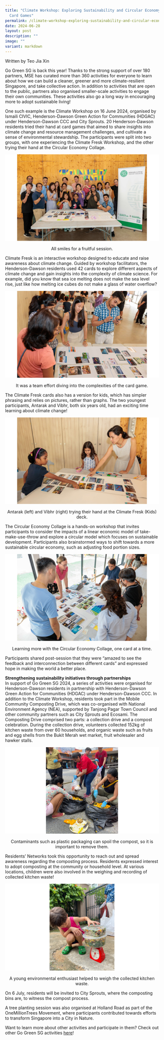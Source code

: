 ```yaml
---
title: "Climate Workshop: Exploring Sustainability and Circular Economy through
  Card Games"
permalink: /climate-workshop-exploring-sustainability-and-circular-economy-through-card-games/
date: 2024-06-28
layout: post
description: ""
image: ""
variant: markdown
---
```

Written by Teo Jia Xin

Go Green SG is back this year! Thanks to the strong support of over 180 partners, MSE has curated more than 360 activities for everyone to learn about how we can build a cleaner, greener and more climate-resilient Singapore, and take collective action. In addition to activities that are open to the public, partners also organised smaller-scale activities to engage their own communities. These activities also go a long way in encouraging more to adopt sustainable living!

One such example is the Climate Workshop on 16 June 2024, organised by Ismaili CIVIC, Henderson-Dawson Green Action for Communities (HDGAC) under Henderson-Dawson CCC and City Sprouts. 20 Henderson-Dawson residents tried their hand at card games that aimed to share insights into climate change and resource management challenges, and cultivate a sense of environmental stewardship. The participants were split into two groups, with one experiencing the Climate Fresk Workshop, and the other trying their hand at the Circular Economy Collage.

![Group photo at the end of the workshop](/images/Blog/Ismaili%20CIVIC%20Climate%20Workshop/climate_workshop_group.png)
<div style="text-align:center">All smiles for a fruitful session.</div>

Climate Fresk is an interactive workshop designed to educate and raise awareness about climate change. Guided by workshop facilitators, the Henderson-Dawson residents used 42 cards to explore different aspects of climate change and gain insights into the complexity of climate science. For example, did you know that sea ice melting does not make the sea level rise, just like how melting ice cubes do not make a glass of water overflow?

![Participants reading cards on table](/images/Blog/Ismaili%20CIVIC%20Climate%20Workshop/climate_workshop_climate_fresk.png)
<div style="text-align:center">It was a team effort diving into the complexities of the card game.</div>

The Climate Fresk cards also has a version for kids, which has simpler phrasing and relies on pictures, rather than graphs. The two youngest participants, Antarak and Vibhr, both six years old, had an exciting time learning about climate change! 

![2 girls trying card game designed for younger children](/images/Blog/Ismaili%20CIVIC%20Climate%20Workshop/climate_workshop_climate_fresk_kids.png)
<div style="text-align:center">Antarak (left) and Vibhr (right) trying their hand at the Climate Fresk (Kids) deck.</div>

The Circular Economy Collage is a hands-on workshop that invites participants to consider the impacts of a linear economic model of take-make-use-throw and explore a circular model which focuses on sustainable development. Participants also brainstormed ways to shift towards a more sustainable circular economy, such as adjusting food portion sizes. 

![Participants reading cards placed on the table](/images/Blog/Ismaili%20CIVIC%20Climate%20Workshop/climate_workshop_circular_economy.png)
<div style="text-align:center">Learning more with the Circular Economy Collage, one card at a time.</div>

Participants shared post-session that they were “amazed to see the feedback and interconnection between different cards” and expressed hope in making the world a better place. 

**Strengthening sustainability initiatives through partnerships** <br>
In support of Go Green SG 2024, a series of activities were organised for Henderson-Dawson residents in partnership with Henderson-Dawson Green Action for Communities (HDGAC) under Henderson-Dawson CCC. In addition to the Climate Workshop, residents took part in the Mobile Community Composting Drive, which was co-organised with National Environment Agency (NEA), supported by Tanjong Pagar Town Council and other community partners such as City Sprouts and Ecosami. The Composting Drive comprised two parts: a collection drive and a compost celebration. During the collection drive, volunteers collected 152kg of kitchen waste from over 60 households, and organic waste such as fruits and egg shells from the Bukit Merah wet market, fruit wholesaler and hawker stalls. 

![Volunteers separating food waste from inorganic waste in trash bags](/images/Blog/Ismaili%20CIVIC%20Climate%20Workshop/climate_workshop_separating.png)
<div style="text-align:center">Contaminants such as plastic packaging can spoil the compost, so it is important to remove them.</div>

Residents’ Networks took this opportunity to reach out and spread awareness regarding the composting process. Residents expressed interest to adopt composting at the community or household level. At various locations, children were also involved in the weighing and recording of collected kitchen waste! 

![Child weighing food waste](/images/Blog/Ismaili%20CIVIC%20Climate%20Workshop/climate_workshop_weighing.png)
<div style="text-align:center">A young environmental enthusiast helped to weigh the collected kitchen waste.</div>

On 6 July, residents will be invited to City Sprouts, where the composting bins are, to witness the compost process.   

A tree planting session was also organised at Holland Road as part of the OneMillionTrees Movement, where participants contributed towards efforts to transform Singapore into a City in Nature.

Want to learn more about other activities and participate in them? Check out other Go Green SG activities [here](https://www.gogreen.gov.sg/)!